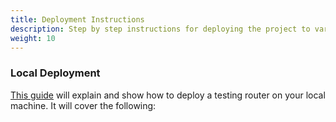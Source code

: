 ```yaml
---
title: Deployment Instructions
description: Step by step instructions for deploying the project to various environments.
weight: 10
--- 
```


### Local Deployment

[This guide](local-deploy/) will explain and show how to deploy a testing router on your local machine. It will cover the following:
